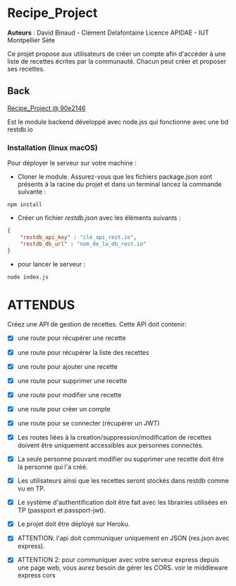 # Recipe_Project

**Auteurs** : David Binaud - Clément Delafontaine
Licence APIDAE - IUT Montpellier Sète

Ce projet propose aux utilisateurs de créer un compte afin d'accéder à une liste de recettes écrites par la communauté. Chacun peut créer et proposer ses recettes. 

## Back

[Recipe_Project @ 90e2146](https://github.com/DavidBinaud/Recipe_Project/tree/90e2146f59f152bdb58d19beed324b64462a52ad)

Est le module backend développé avec node.jss qui fonctionne avec une bd restdb.io

### Installation (linux macOS)

Pour déployer le serveur sur votre machine :

- Cloner le module. Assurez-vous que les fichiers package.json sont présents à la racine du projet et dans un terminal lancez la commande suivante :

```shell
npm install
```

- Créer un fichier *restdb.json* avec les éléments suivants :

```json
{
	"restdb_api_key" : "clé_api_rest.io",
	"restdb_db_url" : "nom_de_la_db_rest.io"
}
```

- pour lancer le serveur :

```shell
node index.js
```

# ATTENDUS

Créez une API de gestion de recettes. Cette API doit contenir:
- [x] une route pour récupérer une recette
- [x] une route pour récupérer la liste des recettes
- [x] une route pour ajouter une recette
- [x] une route pour supprimer une recette
- [x] une route pour modifier une recette

- [x] une route pour créer un compte
- [x] une route pour se connecter (récupérer un JWT)

- [x] Les routes liées à la creation/suppression/modification de recettes doivent être uniquement accessibles aux personnes connectés. 
- [x] La seule personne pouvant modifier ou supprimer une recette doit être la personne qui l'a créé.

- [x] Les utilisateurs ainsi que les recettes seront stockés dans restdb comme vu en TP.

- [x] Le système d'authentification doit être fait avec les librairies utilisées en TP (passport et passport-jwt).

- [x] Le projet doit être déployé sur Heroku.

- [x] ATTENTION: l'api doit communiquer uniquement en JSON (res.json avec express).

- [x] ATTENTION 2: pour communiquer avec votre serveur express depuis une page web, vous aurez besoin de gérer les CORS. voir le middleware express cors

